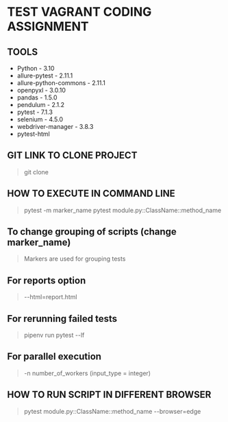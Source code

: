# TEST VAGRANT CODING ASSIGNMENT


## TOOLS
* Python - 3.10
* allure-pytest - 2.11.1
* allure-python-commons - 2.11.1
* openpyxl - 3.0.10
* pandas - 1.5.0
* pendulum - 2.1.2
* pytest - 7.1.3
* selenium - 4.5.0
* webdriver-manager - 3.8.3
* pytest-html

## GIT LINK TO CLONE PROJECT

> git clone 

## HOW TO EXECUTE IN COMMAND LINE
> pytest -m marker_name
> pytest module.py::ClassName::method_name

## To change grouping of scripts (change marker_name)
> Markers are used for grouping tests

## For reports option
> --html=report.html 

## For rerunning failed tests
> pipenv run pytest --lf

## For parallel execution 
> -n number_of_workers (input_type = integer)

## HOW TO RUN SCRIPT IN DIFFERENT BROWSER
> pytest module.py::ClassName::method_name --browser=edge
